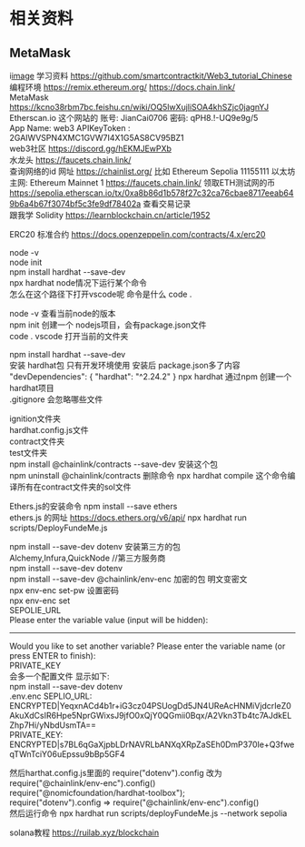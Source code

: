 # 相关资料
## MetaMask
i[image](https://github.com/greatheart1000/web3_learn/blob/master/web3%E8%BD%AC%E5%9E%8B%E8%87%AA%E5%AD%A6%E8%B7%AF%E7%BA%BF%E5%9B%BE_%E5%89%AF%E6%9C%AC.jpg)
学习资料 https://github.com/smartcontractkit/Web3_tutorial_Chinese  
编程环境 https://remix.ethereum.org/
https://docs.chain.link/   <br>MetaMask
 <br> https://kcno38rbm7bc.feishu.cn/wiki/OQ5lwXujliSOA4khSZjc0jagnYJ<br>
 Etherscan.io 这个网站的 账号: JianCai0706 密码: qPH8.!-UQ9e9g/5  <br>
 App Name: web3  APIKeyToken : 2GAIWVSPN4XMC1GVW7I4X1G5AS8CV95BZ1 <br>
  web3社区 https://discord.gg/hEKMJEwPXb <br>
 水龙头 https://faucets.chain.link/<br>
 查询网络的id 网址 https://chainlist.org/ 比如 Ethereum Sepolia 11155111  以太坊主网: Ethereum Mainnet 1
 https://faucets.chain.link/ 领取ETH测试网的币 <br>
 https://sepolia.etherscan.io/tx/0xa8b86d1b578f27c32ca76cbae8717eeab649b6a4b67f3074bf5c3fe9df78402a 查看交易记录 <br>
 跟我学 Solidity https://learnblockchain.cn/article/1952<br>

 ERC20 标准合约 https://docs.openzeppelin.com/contracts/4.x/erc20 <br>

 node -v <br>
 node init <br>
 npm install hardhat --save-dev <br>
 npx hardhat  node情况下运行某个命令 <br>
 怎么在这个路径下打开vscode呢 命令是什么 code . <br>

node -v 查看当前node的版本           <br>
npm init 创建一个 nodejs项目，会有package.json文件        <br>
code . vscode 打开当前的文件夹       <br>

npm install hardhat --save-dev  <br>安装 hardhat包 只有开发环境使用 安装后 package.json多了内容 <br>"devDependencies": {
    "hardhat": "^2.24.2"
  }
npx hardhat  通过npm 创建一个hardhat项目 <br>
.gitignore 会忽略哪些文件 <br>

ignition文件夹 <br>
hardhat.config.js文件  <br>
contract文件夹 <br>
test文件夹 <br>
npm install @chainlink/contracts --save-dev 安装这个包 <br>
npm uninstall @chainlink/contracts 删除命令
npx hardhat compile 这个命令编译所有在contract文件夹的sol文件


Ethers.js的安装命令 npm install --save ethers <br>
ethers.js 的网址 https://docs.ethers.org/v6/api/ 
npx hardhat run scripts/DeployFundeMe.js

npm install --save-dev dotenv  安装第三方的包  <br>
Alchemy,Infura,QuickNode //第三方服务商  <br>
npm install --save-dev dotenv  <br>
npm install --save-dev @chainlink/env-enc 加密的包 明文变密文 <br>
npx env-enc set-pw 设置密码  <br>
npx env-enc set   <br>
SEPOLIE_URL       <br>
Please enter the variable value (input will be hidden):
**********************************************
Would you like to set another variable? Please enter the variable name (or press ENTER to finish):  <br>
PRIVATE_KEY  <br>
会多一个配置文件 显示如下: <br>
npm install --save-dev dotenv  
.env.enc
SEPLIO_URL: ENCRYPTED|YeqxnACd4b1r+iG3cz04PSUogDd5JN4UReAcHNMiVjdcrIeZ0AkuXdCsIR6Hpe5NprGWixsJ9jfO0xQjY0QGmii0Bqx/A2Vkn3Tb4tc7AJdkELZhp7Hi/yNbdUsmTA==      <br>
PRIVATE_KEY: ENCRYPTED|s7BL6qGaXjpbLDrNAVRLbANXqXRpZaSEh0DmP370Ie+Q3fweqTWnTciY06uEpssu9bBp5GF4               <br>

然后harthat.config.js里面的 require("dotenv").config 改为 require("@chainlink/env-enc").config() <br> 
require("@nomicfoundation/hardhat-toolbox"); <br>
require("dotenv").config  =>  require("@chainlink/env-enc").config() <br>
然后运行命令  npx hardhat run scripts/deployFundeMe.js --network sepolia   <br>



solana教程  https://ruilab.xyz/blockchain <br>

